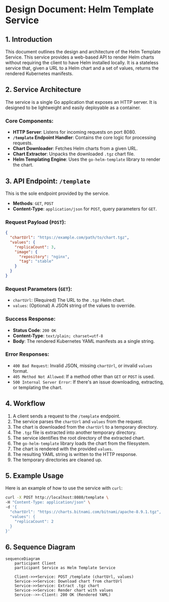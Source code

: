 # Design Document: Helm Template Service

## 1. Introduction

This document outlines the design and architecture of the Helm Template Service. This service provides a web-based API to render Helm charts without requiring the client to have Helm installed locally. It is a stateless service that, given a URL to a Helm chart and a set of values, returns the rendered Kubernetes manifests.

## 2. Service Architecture

The service is a single Go application that exposes an HTTP server. It is designed to be lightweight and easily deployable as a container.

### Core Components:

*   **HTTP Server**: Listens for incoming requests on port 8080.
*   **`/template` Endpoint Handler**: Contains the core logic for processing requests.
*   **Chart Downloader**: Fetches Helm charts from a given URL.
*   **Chart Extractor**: Unpacks the downloaded `.tgz` chart file.
*   **Helm Templating Engine**: Uses the `go-helm-template` library to render the chart.

## 3. API Endpoint: `/template`

This is the sole endpoint provided by the service.

*   **Methods**: `GET`, `POST`
*   **Content-Type**: `application/json` for `POST`, query parameters for `GET`.

### Request Payload (`POST`):

```json
{
  "chartUrl": "https://example.com/path/to/chart.tgz",
  "values": {
    "replicaCount": 3,
    "image": {
      "repository": "nginx",
      "tag": "stable"
    }
  }
}
```

### Request Parameters (`GET`):

*   `chartUrl`: (Required) The URL to the `.tgz` Helm chart.
*   `values`: (Optional) A JSON string of the values to override.

### Success Response:

*   **Status Code**: `200 OK`
*   **Content-Type**: `text/plain; charset=utf-8`
*   **Body**: The rendered Kubernetes YAML manifests as a single string.

### Error Responses:

*   `400 Bad Request`: Invalid JSON, missing `chartUrl`, or invalid `values` format.
*   `405 Method Not Allowed`: If a method other than `GET` or `POST` is used.
*   `500 Internal Server Error`: If there's an issue downloading, extracting, or templating the chart.

## 4. Workflow

1.  A client sends a request to the `/template` endpoint.
2.  The service parses the `chartUrl` and `values` from the request.
3.  The chart is downloaded from the `chartUrl` to a temporary directory.
4.  The `.tgz` file is extracted into another temporary directory.
5.  The service identifies the root directory of the extracted chart.
6.  The `go-helm-template` library loads the chart from the filesystem.
7.  The chart is rendered with the provided `values`.
8.  The resulting YAML string is written to the HTTP response.
9.  The temporary directories are cleaned up.

## 5. Example Usage

Here is an example of how to use the service with `curl`:

```bash
curl -X POST http://localhost:8080/template \
-H "Content-Type: application/json" \
-d '{
  "chartUrl": "https://charts.bitnami.com/bitnami/apache-8.9.1.tgz",
  "values": {
    "replicaCount": 2
  }
}'
```


## 6. Sequence Diagram

```mermaid
sequenceDiagram
    participant Client
    participant Service as Helm Template Service

    Client->>+Service: POST /template (chartUrl, values)
    Service->>Service: Download chart from chartUrl
    Service->>Service: Extract .tgz chart
    Service->>Service: Render chart with values
    Service-->>-Client: 200 OK (Rendered YAML)
```
